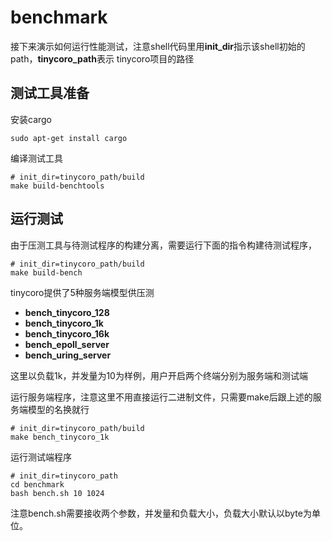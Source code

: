 # benchmark

接下来演示如何运行性能测试，注意shell代码里用**init_dir**指示该shell初始的path，**tinycoro_path**表示
tinycoro项目的路径

## 测试工具准备

安装cargo

```shell
sudo apt-get install cargo
```

编译测试工具

```shell
# init_dir=tinycoro_path/build
make build-benchtools 
```

## 运行测试

由于压测工具与待测试程序的构建分离，需要运行下面的指令构建待测试程序，

```shell
# init_dir=tinycoro_path/build
make build-bench
```

tinycoro提供了5种服务端模型供压测

- **bench_tinycoro_128**
- **bench_tinycoro_1k**
- **bench_tinycoro_16k**
- **bench_epoll_server**
- **bench_uring_server**

这里以负载1k，并发量为10为样例，用户开启两个终端分别为服务端和测试端

运行服务端程序，注意这里不用直接运行二进制文件，只需要make后跟上述的服务端模型的名换就行

```shell
# init_dir=tinycoro_path/build
make bench_tinycoro_1k
```


运行测试端程序

```shell
# init_dir=tinycoro_path
cd benchmark
bash bench.sh 10 1024
```

注意bench.sh需要接收两个参数，并发量和负载大小，负载大小默认以byte为单位。
